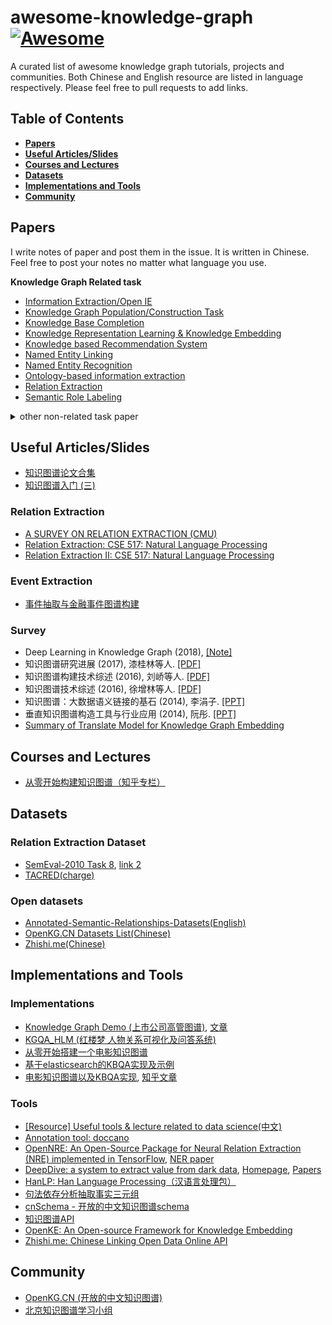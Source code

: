 # awesome-knowledge-graph[![Awesome](https://cdn.rawgit.com/sindresorhus/awesome/d7305f38d29fed78fa85652e3a63e154dd8e8829/media/badge.svg)](https://github.com/sindresorhus/awesome)

A curated list of awesome knowledge graph tutorials, projects and communities.
Both Chinese and English resource are listed in language respectively.
Please feel free to pull requests to add links.


## Table of Contents

* **[Papers](#papers)**
* **[Useful Articles/Slides](#useful-articlesslides)**
* **[Courses and Lectures](#courses-and-lectures)**
* **[Datasets](#datasets)**
* **[Implementations and Tools](#implementations-and-tools)**
* **[Community](#community)**

<!--* **[Articles](#articles)**-->

## Papers

I write notes of paper and post them in the issue. It is written in Chinese. Feel free to post your notes no matter what language you use.

**Knowledge Graph Related task**


- [Information Extraction/Open IE](https://github.com/BrambleXu/knowledge-graph-learning/issues?utf8=✓&q=+label%3AIE%28T%29+)
- [Knowledge Graph Population/Construction Task](https://github.com/BrambleXu/knowledge-graph-learning/issues?utf8=✓&q=label%3AKGP%2FKGC%28T%29+)
- [Knowledge Base Completion](https://github.com/BrambleXu/knowledge-graph-learning/issues?utf8=✓&q=+label%3AKBP%28T%29+)
- [Knowledge Representation Learning & Knowledge Embedding](https://github.com/BrambleXu/knowledge-graph-learning/issues?utf8=%E2%9C%93&q=label%3AKRL%2FKGE%28%28T%2FM%29+)
- [Knowledge based Recommendation System](https://github.com/BrambleXu/knowledge-graph-learning/issues/250)
- [Named Entity Linking](https://github.com/BrambleXu/knowledge-graph-learning/issues?utf8=✓&q=+label%3ANEL%28T%29+)
- [Named Entity Recognition](https://github.com/BrambleXu/knowledge-graph-learning/issues?utf8=✓&q=label%3ANER%28T%29+)
- [Ontology-based information extraction](https://github.com/BrambleXu/knowledge-graph-learning/issues?utf8=✓&q=+label%3AOBIE%28T%29+)
- [Relation Extraction](https://github.com/BrambleXu/knowledge-graph-learning/issues?utf8=✓&q=label%3ARE%28T%29+)
- [Semantic Role Labeling](https://github.com/BrambleXu/knowledge-graph-learning/issues?utf8=✓&q=label%3ASRL%28T%29+)

<details><summary>other non-related task paper</summary>
<p>

**Tag with task**

- [Annotation](https://github.com/BrambleXu/knowledge-graph-learning/issues?utf8=✓&q=label%3AAnnotation%28T%29+)
- [Coreference Resolution](https://github.com/BrambleXu/knowledge-graph-learning/issues?utf8=✓&q=+label%3ACR%28T%29+)
- [Data Augmentation](https://github.com/BrambleXu/knowledge-graph-learning/issues?q=is%3Aopen+is%3Aissue+label%3ADataAug%28T%29)
- [Dependency Parsing](https://github.com/BrambleXu/knowledge-graph-learning/issues?utf8=✓&q=label%3ADP%28T%29+)
- [Domain Adaptation/Domain Specific](https://github.com/BrambleXu/knowledge-graph-learning/issues?utf8=✓&q=label%3ADA%28T%29+)
- [Natural Language Understanding](https://github.com/BrambleXu/knowledge-graph-learning/issues?utf8=✓&q=label%3ANLU%28T%29+)
- [Neural Machine Translation](https://github.com/BrambleXu/knowledge-graph-learning/issues?utf8=✓&q=+label%3ANMT%28T%29+)
- [Question Answering/Machine Comprehension](https://github.com/BrambleXu/knowledge-graph-learning/issues?utf8=✓&q=label%3AQA%28T%29+)
- [Recommendation](https://github.com/BrambleXu/knowledge-graph-learning/issues?q=is%3Aopen+is%3Aissue+label%3ARecommendation%28T%29)
- [Relational Reasoning](https://github.com/BrambleXu/knowledge-graph-learning/issues?q=label%3ARR%28T%29)
- [Summarization](https://github.com/BrambleXu/knowledge-graph-learning/issues?q=is%3Aopen+is%3Aissue+label%3ASummarization%28T%29)
- [Slot Filling](https://github.com/BrambleXu/knowledge-graph-learning/issues?utf8=✓&q=+label%3ASF%28T%29+)
- [Text Classification](https://github.com/BrambleXu/knowledge-graph-learning/issues?q=label%3ATC%28T%29)


**Tag with Model**

- [BERT](https://github.com/BrambleXu/knowledge-graph-learning/issues?q=label%3ABERT%28M%29)
- [Embedding/Pre-train Model/Task](https://github.com/BrambleXu/knowledge-graph-learning/issues?utf8=✓&q=+label%3AEmbedding+)
- [End-to-end Model](https://github.com/BrambleXu/knowledge-graph-learning/issues?utf8=✓&q=label%3AE2E%28M%29+)
- [Graph Neural Network](https://github.com/BrambleXu/knowledge-graph-learning/issues?utf8=✓&q=label%3AGNN%28M%29+)
- [Multi-Task/Joint Learning](https://github.com/BrambleXu/knowledge-graph-learning/issues?utf8=✓&q=+label%3AMTL%28M%29+)
- [Transformer Based Model](https://github.com/BrambleXu/knowledge-graph-learning/issues?utf8=✓&q=+label%3ATransformer%28M%29+)

</p>
</details>



## Useful Articles/Slides



* [知识图谱论文合集](https://zhuanlan.zhihu.com/p/44904796)
* [知识图谱入门 (三)](http://pelhans.com/2018/03/19/xiaoxiangkg-note3/#%E4%BA%8B%E4%BB%B6%E6%8A%BD%E5%8F%96)

### Relation Extraction

* [A SURVEY ON RELATION EXTRACTION (CMU)](http://www.cs.cmu.edu/~nbach/papers/A-survey-on-Relation-Extraction-Slides.pdf)
* [Relation Extraction: CSE 517: Natural Language Processing](https://courses.cs.washington.edu/courses/cse517/13wi/slides/cse517wi13-RelationExtraction.pdf)
* [Relation Extraction II: CSE 517: Natural Language Processing](https://courses.cs.washington.edu/courses/cse517/13wi/slides/cse517wi13-RelationExtractionII.pdf)


### Event Extraction

* [事件抽取与金融事件图谱构建](https://www.jiqizhixin.com/articles/2018-10-17-12)


### Survey

* Deep Learning in Knowledge Graph (2018), [[Note]](https://github.com/BrambleXu/knowledge-graph-learning/issues/31)
* 知识图谱研究进展 (2017), 漆桂林等人. [[PDF]](http://tie.istic.ac.cn/ch/reader/create_pdf.aspx?file_no=201701002&flag=&journal_id=qbgc&year_id=2017)
* 知识图谱构建技术综述 (2016), 刘峤等人. [[PDF]](http://crad.ict.ac.cn/CN/article/downloadArticleFile.do?attachType=PDF&id=3127)
* 知识图谱技术综述 (2016), 徐增林等人. [[PDF]](http://www.xml-data.org/dzkj-nature/html/201645589.htm)
* 知识图谱：大数据语义链接的基石 (2014), 李涓子. [[PPT]](http://bj.bcebos.com/cips-upload/kg2/kg2_ljz.pdf)
* 垂直知识图谱构造工具与行业应用 (2014), 阮彤. [[PPT]](http://bj.bcebos.com/cips-upload/kg2/kg2_rt.pdf)
* [Summary of Translate Model for Knowledge Graph Embedding](https://medium.com/@zhuixiyou/summary-of-translate-model-for-knowledge-graph-embedding-29042be64273)


## Courses and Lectures

* [从零开始构建知识图谱（知乎专栏）](https://zhuanlan.zhihu.com/c_1018901137012928512)


## Datasets

### Relation Extraction Dataset

- [SemEval-2010 Task 8](https://github.com/sahitya0000/Relation-Classification), [link 2](https://github.com/shashwath94/Relation-Extraction-using-CNN)
- [TACRED(charge)](https://nlp.stanford.edu/projects/tacred/)

### Open datasets

* [Annotated-Semantic-Relationships-Datasets(English)](https://github.com/davidsbatista/Annotated-Semantic-Relationships-Datasets)
* [OpenKG.CN Datasets List(Chinese)](http://openkg.cn/dataset)
* [Zhishi.me(Chinese)](http://zhishi.me/)

## Implementations and Tools

### Implementations

* [Knowledge Graph Demo (上市公司高管图谱)](https://github.com/Shuang0420/knowledge_graph_demo), [文章](http://www.shuang0420.com/2017/09/05/%E9%A1%B9%E7%9B%AE%E5%AE%9E%E6%88%98-%E7%9F%A5%E8%AF%86%E5%9B%BE%E8%B0%B1%E5%88%9D%E6%8E%A2/)
* [KGQA_HLM (红楼梦 人物关系可视化及问答系统)](https://github.com/chizhu/KGQA_HLM)
* [从零开始搭建一个电影知识图谱](https://github.com/Pelhans/Z_knowledge_graph)
* [基于elasticsearch的KBQA实现及示例](http://www.openkg.cn/tool/elasticsearch-kbqa)
* [电影知识图谱以及KBQA实现](https://github.com/SimmerChan/KG-demo-for-movie), [知乎文章](https://zhuanlan.zhihu.com/p/33363861)



### Tools

* [[Resource] Useful tools & lecture related to data science(中文)](https://github.com/BrambleXu/knowledge-graph-learning/issues/131)
* [Annotation tool: doccano](https://github.com/chakki-works/doccano)
* [OpenNRE: An Open-Source Package for Neural Relation Extraction (NRE) implemented in TensorFlow](https://github.com/thunlp/OpenNRE/), [NER paper](https://github.com/thunlp/NREPapers)
* [DeepDive: a system to extract value from dark data](https://github.com/HazyResearch/deepdive), [Homepage](http://deepdive.stanford.edu/), [Papers](https://github.com/HazyResearch/deepdive/blob/master/doc/papers.md)
* [HanLP: Han Language Processing（汉语言处理包）](https://github.com/hankcs/HanLP)
* [句法依存分析抽取事实三元组](https://github.com/twjiang/fact_triple_extraction)
* [cnSchema - 开放的中文知识图谱schema](https://github.com/cnschema/cnschema)
* [知识图谱API](https://github.com/ownthink/KnowledgeGraph)
* [OpenKE: An Open-source Framework for Knowledge Embedding](https://github.com/thunlp/OpenKE)
* [Zhishi.me: Chinese Linking Open Data Online API](http://zhishi.me/)

## Community

* [OpenKG.CN (开放的中文知识图谱)](http://openkg.cn/)
* [北京知识图谱学习小组](https://github.com/memect/kg-beijing)




